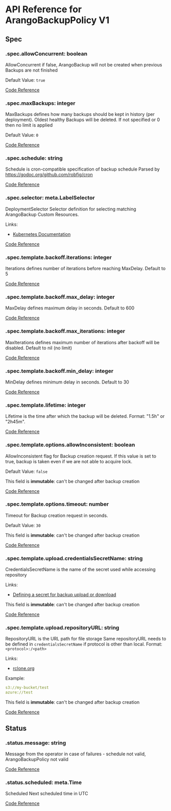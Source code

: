 # API Reference for ArangoBackupPolicy V1

## Spec

### .spec.allowConcurrent: boolean

AllowConcurrent if false, ArangoBackup will not be created when previous Backups are not finished

Default Value: `true`

[Code Reference](https://github.com/arangodb/kube-arangodb/blob/1.2.35/pkg/apis/backup/v1/backup_policy_spec.go#L35)

### .spec.maxBackups: integer

MaxBackups defines how many backups should be kept in history (per deployment). Oldest healthy Backups will be deleted.
If not specified or 0 then no limit is applied

Default Value: `0`

[Code Reference](https://github.com/arangodb/kube-arangodb/blob/1.2.35/pkg/apis/backup/v1/backup_policy_spec.go#L43)

### .spec.schedule: string

Schedule is cron-compatible specification of backup schedule
Parsed by https://godoc.org/github.com/robfig/cron

[Code Reference](https://github.com/arangodb/kube-arangodb/blob/1.2.35/pkg/apis/backup/v1/backup_policy_spec.go#L32)

### .spec.selector: meta.LabelSelector

DeploymentSelector Selector definition for selecting matching ArangoBackup Custom Resources.

Links:
* [Kubernetes Documentation](https://godoc.org/k8s.io/apimachinery/pkg/apis/meta/v1#LabelSelector)

[Code Reference](https://github.com/arangodb/kube-arangodb/blob/1.2.35/pkg/apis/backup/v1/backup_policy_spec.go#L39)

### .spec.template.backoff.iterations: integer

Iterations defines number of iterations before reaching MaxDelay. Default to 5

[Code Reference](https://github.com/arangodb/kube-arangodb/blob/1.2.35/pkg/apis/backup/v1/backup_spec_backoff.go#L31)

### .spec.template.backoff.max_delay: integer

MaxDelay defines maximum delay in seconds. Default to 600

[Code Reference](https://github.com/arangodb/kube-arangodb/blob/1.2.35/pkg/apis/backup/v1/backup_spec_backoff.go#L29)

### .spec.template.backoff.max_iterations: integer

MaxIterations defines maximum number of iterations after backoff will be disabled. Default to nil (no limit)

[Code Reference](https://github.com/arangodb/kube-arangodb/blob/1.2.35/pkg/apis/backup/v1/backup_spec_backoff.go#L33)

### .spec.template.backoff.min_delay: integer

MinDelay defines minimum delay in seconds. Default to 30

[Code Reference](https://github.com/arangodb/kube-arangodb/blob/1.2.35/pkg/apis/backup/v1/backup_spec_backoff.go#L27)

### .spec.template.lifetime: integer

Lifetime is the time after which the backup will be deleted. Format: "1.5h" or "2h45m".

[Code Reference](https://github.com/arangodb/kube-arangodb/blob/1.2.35/pkg/apis/backup/v1/backup_policy_spec.go#L61)

### .spec.template.options.allowInconsistent: boolean

AllowInconsistent flag for Backup creation request.
If this value is set to true, backup is taken even if we are not able to acquire lock.

Default Value: `false`

This field is **immutable**: can't be changed after backup creation

[Code Reference](https://github.com/arangodb/kube-arangodb/blob/1.2.35/pkg/apis/backup/v1/backup_spec.go#L66)

### .spec.template.options.timeout: number

Timeout for Backup creation request in seconds.

Default Value: `30`

This field is **immutable**: can't be changed after backup creation

[Code Reference](https://github.com/arangodb/kube-arangodb/blob/1.2.35/pkg/apis/backup/v1/backup_spec.go#L61)

### .spec.template.upload.credentialsSecretName: string

CredentialsSecretName is the name of the secret used while accessing repository

Links:
* [Defining a secret for backup upload or download](/docs/backup-resource.md#defining-a-secret-for-backup-upload-or-download)

This field is **immutable**: can't be changed after backup creation

[Code Reference](https://github.com/arangodb/kube-arangodb/blob/1.2.35/pkg/apis/backup/v1/backup_spec.go#L81)

### .spec.template.upload.repositoryURL: string

RepositoryURL is the URL path for file storage
Same repositoryURL needs to be defined in `credentialsSecretName` if protocol is other than local.
Format: `<protocol>:/<path>`

Links:
* [rclone.org](https://rclone.org/docs/#syntax-of-remote-paths)

Example:
```yaml
s3://my-bucket/test
azure://test
```

This field is **immutable**: can't be changed after backup creation

[Code Reference](https://github.com/arangodb/kube-arangodb/blob/1.2.35/pkg/apis/backup/v1/backup_spec.go#L77)

## Status

### .status.message: string

Message from the operator in case of failures - schedule not valid, ArangoBackupPolicy not valid

[Code Reference](https://github.com/arangodb/kube-arangodb/blob/1.2.35/pkg/apis/backup/v1/backup_policy_status.go#L33)

### .status.scheduled: meta.Time

Scheduled Next scheduled time in UTC

[Code Reference](https://github.com/arangodb/kube-arangodb/blob/1.2.35/pkg/apis/backup/v1/backup_policy_status.go#L31)

